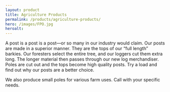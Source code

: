```yaml
---
layout: product
title: Agriculture Products
permalink: /products/agriculture-products/
hero: /images/FPO.jpg
heroalt: 
---
```

A post is a post is a post—or so many in our industry would claim. Our posts are made in a superior manner. They are the tops of our “full length” barkies. Our foresters select the entire tree, and our loggers cut them extra long. The longer material then passes through our new log merchandiser. Poles are cut out and the tops become high quality posts. Try a load and find out why our posts are a better choice.

We also produce small poles for various farm uses. Call with your specific needs.